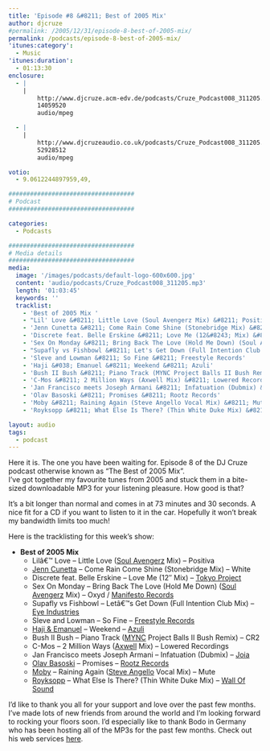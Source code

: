 ```yaml
---
title: 'Episode #8 &#8211; Best of 2005 Mix'
author: djcruze
#permalink: /2005/12/31/episode-8-best-of-2005-mix/
permalink: /podcasts/episode-8-best-of-2005-mix/
'itunes:category':
  - Music
'itunes:duration':
  - 01:13:30
enclosure:
  - |
    |
        http://www.djcruze.acm-edv.de/podcasts/Cruze_Podcast008_311205.mp3
        14059520
        audio/mpeg

  - |
    |
        http://www.djcruzeaudio.co.uk/podcasts/Cruze_Podcast008_311205.mp3
        52928512
        audio/mpeg

votio:
  - 9.0612244897959,49,

###################################
# Podcast
###################################

categories:
  - Podcasts

###################################
# Media details
###################################
media:
  image: '/images/podcasts/default-logo-600x600.jpg'
  content: 'audio/podcasts/Cruze_Podcast008_311205.mp3'
  length: '01:03:45'
  keywords: ''
  tracklist:
    - 'Best of 2005 Mix '
    - "Lil' Love &#8211; Little Love (Soul Avengerz Mix) &#8211; Positiva"
    - 'Jenn Cunetta &#8211; Come Rain Come Shine (Stonebridge Mix) &#8211; White'
    - 'Discrete feat. Belle Erskine &#8211; Love Me (12&#8243; Mix) &#8211; Tokyo Project'
    - 'Sex On Monday &#8211; Bring Back The Love (Hold Me Down) (Soul Avengerz Mix) &#8211; Oxyd / Manifesto Records]'
    - "Supafly vs Fishbowl &#8211; Let's Get Down (Full Intention Club Mix) &#8211; Eye Industries"
    - 'Sleve and Lowman &#8211; So Fine &#8211; Freestyle Records'
    - 'Haji &#038; Emanuel &#8211; Weekend &#8211; Azuli'
    - 'Bush II Bush &#8211; Piano Track (MYNC Project Balls II Bush Remix) &#8211; CR2'
    - 'C-Mos &#8211; 2 Million Ways (Axwell Mix) &#8211; Lowered Recordings'
    - 'Jan Francisco meets Joseph Armani &#8211; Infatuation (Dubmix) &#8211; Joia'
    - 'Olav Basoski &#8211; Promises &#8211; Rootz Records'
    - 'Moby &#8211; Raining Again (Steve Angello Vocal Mix) &#8211; Mute'
    - 'Royksopp &#8211; What Else Is There? (Thin White Duke Mix) &#8211; Wall Of Sound'

layout: audio
tags:
  - podcast
---
```


Here it is. The one you have been waiting for. Episode 8 of the DJ Cruze podcast otherwise known as &#8220;The Best of 2005 Mix&#8221;.  
I&#8217;ve got together my favourite tunes from 2005 and stuck them in a bite-sized downloadable MP3 for your listening pleasure. How good is that?

It&#8217;s a bit longer than normal and comes in at 73 minutes and 30 seconds. A nice fit for a CD if you want to listen to it in the car. Hopefully it won&#8217;t break my bandwidth limits too much!

Here is the tracklisting for this week&#8217;s show:

- **Best of 2005 Mix**
  - Lilâ€™ Love &#8211; Little Love ([Soul Avengerz][3] Mix) &#8211; Positiva
  - [Jenn Cunetta][4] &#8211; Come Rain Come Shine (Stonebridge Mix) &#8211; White
  - Discrete feat. Belle Erskine &#8211; Love Me (12&#8243; Mix) &#8211; [Tokyo Project][5]
  - Sex On Monday &#8211; Bring Back The Love (Hold Me Down) ([Soul Avengerz][3] Mix) &#8211; Oxyd / [Manifesto Records][6]
  - Supafly vs Fishbowl &#8211; Letâ€™s Get Down (Full Intention Club Mix) &#8211; [Eye Industries][7]
  - Sleve and Lowman &#8211; So Fine &#8211; [Freestyle Records][8]
  - [Haji &#038; Emanuel][9] &#8211; Weekend &#8211; [Azuli][10]
  - Bush II Bush &#8211; Piano Track ([MYNC][11] Project Balls II Bush Remix) &#8211; CR2
  - C-Mos &#8211; 2 Million Ways ([Axwell][12] Mix) &#8211; Lowered Recordings
  - Jan Francisco meets Joseph Armani &#8211; Infatuation (Dubmix) &#8211; [Joia][13]
  - [Olav Basoski][14] &#8211; Promises &#8211; [Rootz Records][15]
  - [Moby][16] &#8211; Raining Again ([Steve Angello][17] Vocal Mix) &#8211; Mute
  - [Royksopp][18] &#8211; What Else Is There? (Thin White Duke Mix) &#8211; [Wall Of Sound][19]

I&#8217;d like to thank you all for your support and love over the past few months. I&#8217;ve made lots of new friends from around the world and I&#8217;m looking forward to rocking your floors soon. I&#8217;d especially like to thank Bodo in Germany who has been hosting all of the MP3s for the past few months. Check out his web services [here][20].

[1]: http://www.djcruzeaudio.co.uk/podcasts/Cruze_Podcast008_311205.mp3
[2]: http://www.djcruze.co.uk/cms/podcasts/feed/rss2
[3]: http://www.soulavengerz.com/
[4]: http://www.JennCunetta.com/
[5]: http://www.tokyoproject.com/
[6]: http://www.manifesto-records.com/
[7]: http://www.eyeindustries.com/
[8]: http://www.freestylerecords.co.uk/
[9]: http://www.biglovemusic.co.uk/
[10]: http://azuli.com/
[11]: http://www.myncproject.com/
[12]: http://www.axwell.co.uk/
[13]: http://www.joiarecords.com/
[14]: http://www.olavbasoski.nl/
[15]: http://www.rootzrecords.nl/
[16]: http://www.moby.com/
[17]: http://www.sizerecords.com/
[18]: http://www.royksopp.com
[19]: http://www.wallofsound.net
[20]: http://www.acm-edv.de/
